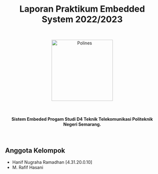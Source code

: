 

<h1 align="center">
  Laporan Praktikum Embedded System 2022/2023
</h1>
<p>&nbsp;</p>
<p align="center"><a href="https://main.polines.ac.id/"><img src="https://upload.wikimedia.org/wikipedia/commons/f/f6/Logo-Polines-96dpi-200px.png" alt="Polines" width="200"></a></p>
<p>&nbsp;</p>
<h4 align="center">Sistem Embeded Progam Studi D4 Teknik Telekomunikasi Politeknik Negeri Semarang</a>.</h4>
<p>&nbsp;</p>

## Anggota Kelompok

- Hanif Nugraha Ramadhan [4.31.20.0.10]
- M. Rafif Hasani
